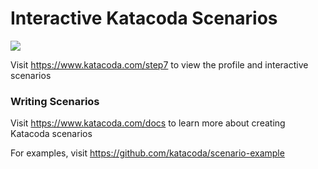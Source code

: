 # Interactive Katacoda Scenarios

[![](http://shields.katacoda.com/katacoda/step7/count.svg)](https://www.katacoda.com/step7 "Get your profile on Katacoda.com")

Visit https://www.katacoda.com/step7 to view the profile and interactive scenarios

### Writing Scenarios
Visit https://www.katacoda.com/docs to learn more about creating Katacoda scenarios

For examples, visit https://github.com/katacoda/scenario-example

